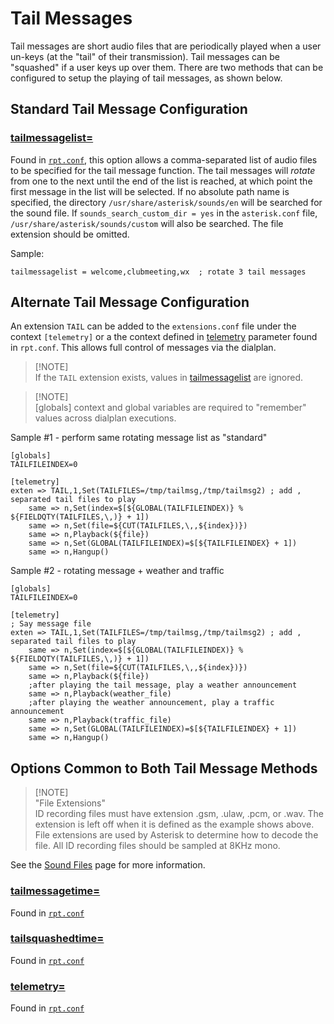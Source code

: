 # Tail Messages
Tail messages are short audio files that are periodically played when a user un-keys (at the "tail" of their transmission). Tail messages can be "squashed" if a user keys up over them.
There are two methods that can be configured to setup the playing of tail messages, as shown below.

## Standard Tail Message Configuration

### [tailmessagelist=](../config/rpt_conf.md#tailmessagelist)
Found in [`rpt.conf`](../config/rpt_conf.md), this option allows a comma-separated list of audio files to be specified for the tail message function. The tail messages will *rotate* from one to the next until the end of the list is reached, at which point the first message in the list will be selected. If no absolute path name is specified, the directory `/usr/share/asterisk/sounds/en` will be searched for the sound file.  If `sounds_search_custom_dir = yes` in the `asterisk.conf` file, `/usr/share/asterisk/sounds/custom` will also be searched. 
The file extension should be omitted.

Sample:

```
tailmessagelist = welcome,clubmeeting,wx  ; rotate 3 tail messages
```

## Alternate Tail Message Configuration

An extension `TAIL` can be added to the `extensions.conf` file under the context `[telemetry]` or a the context defined in [telemetry](#telemetry) parameter found in `rpt.conf`.  This allows full control of messages via the dialplan.

> [!NOTE]<br>
>If the `TAIL` extension exists, values in [tailmessagelist](#tailmessagelist) are ignored.

> [!NOTE]<br>
>[globals] context and global variables are required to "remember" values across dialplan executions.


Sample #1 - perform same rotating message list as "standard"
```
[globals]
TAILFILEINDEX=0

[telemetry]
exten => TAIL,1,Set(TAILFILES=/tmp/tailmsg,/tmp/tailmsg2) ; add , separated tail files to play
	same => n,Set(index=$[${GLOBAL(TAILFILEINDEX)} % ${FIELDQTY(TAILFILES,\,)} + 1])
	same => n,Set(file=${CUT(TAILFILES,\,,${index})})
	same => n,Playback(${file})
	same => n,Set(GLOBAL(TAILFILEINDEX)=$[${TAILFILEINDEX} + 1]) 
    same => n,Hangup() 
```

Sample #2 - rotating message + weather and traffic
```
[globals]
TAILFILEINDEX=0

[telemetry]
; Say message file
exten => TAIL,1,Set(TAILFILES=/tmp/tailmsg,/tmp/tailmsg2) ; add , separated tail files to play
	same => n,Set(index=$[${GLOBAL(TAILFILEINDEX)} % ${FIELDQTY(TAILFILES,\,)} + 1])
	same => n,Set(file=${CUT(TAILFILES,\,,${index})})
	same => n,Playback(${file})
 	;after playing the tail message, play a weather announcement
  	same => n,Playback(weather_file)
  	;after playing the weather announcement, play a traffic announcement
  	same => n,Playback(traffic_file)
	same => n,Set(GLOBAL(TAILFILEINDEX)=$[${TAILFILEINDEX} + 1]) 
  	same => n,Hangup()
```

## Options Common to Both Tail Message Methods

> [!NOTE]<br>
>"File Extensions"<br>
>ID recording files must have extension .gsm, .ulaw, .pcm, or .wav. The extension is left off when it is defined as the example shows above. File extensions are used by Asterisk to determine how to decode the file. All ID recording files should be sampled at 8KHz mono.

See the [Sound Files](../adv-topics/soundfiles.md) page for more information.

### [tailmessagetime=](../config/rpt_conf.md#tailmessagetime)
Found in [`rpt.conf`](../config/rpt_conf.md)

### [tailsquashedtime=](../config/rpt_conf.md#tailsquashedtime)
Found in [`rpt.conf`](../config/rpt_conf.md)

### [telemetry=](../config/rpt_conf.md#telemetry)
Found in [`rpt.conf`](../config/rpt_conf.md)
